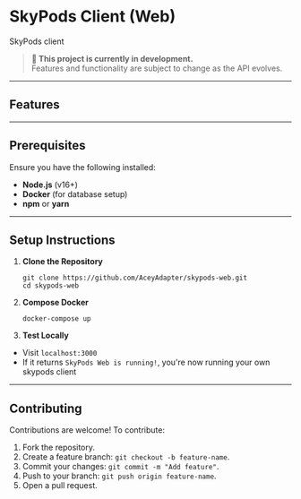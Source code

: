 # SkyPods Client (Web)

SkyPods client

> **🚧 This project is currently in development.**  
> Features and functionality are subject to change as the API evolves.

---

## Features

---

## Prerequisites

Ensure you have the following installed:

- **Node.js** (v16+)
- **Docker** (for database setup)
- **npm** or **yarn**

---

## Setup Instructions

1. **Clone the Repository**
   ``` 
   git clone https://github.com/AceyAdapter/skypods-web.git
   cd skypods-web
2. **Compose Docker**
   ```
   docker-compose up
3. **Test Locally**
- Visit `localhost:3000`
- If it returns `SkyPods Web is running!`, you're now running your own skypods client

---

## Contributing
Contributions are welcome! To contribute:

1. Fork the repository.
2. Create a feature branch: `git checkout -b feature-name`.
3. Commit your changes: `git commit -m "Add feature"`.
4. Push to your branch: `git push origin feature-name`.
5. Open a pull request.
